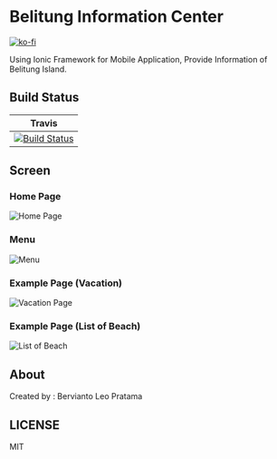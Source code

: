# Belitung Information Center

[![ko-fi](https://www.ko-fi.com/img/githubbutton_sm.svg)](https://ko-fi.com/I2I2YXS8)

Using Ionic Framework for Mobile Application, Provide Information of Belitung Island.

## Build Status

| Travis |
|:------:|
| [![Build Status](https://travis-ci.com/bervProject/belitung-information-center.svg?branch=master)](https://travis-ci.com/bervProject/belitung-information-center) |

## Screen

### Home Page

![Home Page](screenshot/home.png)

### Menu

![Menu](screenshot/home2.png)

### Example Page (Vacation)

![Vacation Page](screenshot/vacation.png)

### Example Page (List of Beach)

![List of Beach](screenshot/beach.png)

## About

Created by : Bervianto Leo Pratama

## LICENSE

MIT
